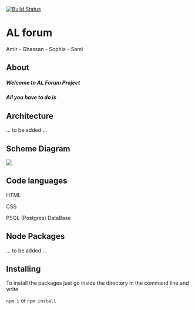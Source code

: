 [![Build Status](https://travis-ci.org/FACN3/al-forum.svg?branch=master)](https://travis-ci.org/FACN3/al-forum)

 # AL forum
 Amir - Ghassan - Sophia - Sami

 ## About

 ##### Welcome to AL Forum Project


 ##### All you have to do is

 

 ## Architecture

 ... to be added ...

 ## Scheme Diagram

 ![](https://user-images.githubusercontent.com/24490876/33879685-de7c3e52-df37-11e7-912a-33346bf398b5.png)

 ## Code languages

  HTML

  CSS

  PSQL (Postgres) DataBase

 ## Node Packages

 ... to be added ...

 ## Installing

 To install the packages just go inside the directory in the command line and write

 `npm i` or `npm install`
